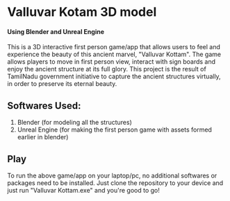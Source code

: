 # Valluvar Kotam 3D model 
#### Using Blender and Unreal Engine

This is a 3D interactive first person game/app that allows users to feel and experience the beauty of this ancient marvel, "Valluvar Kottam".
The game allows players to move in first person view, interact with sign boards and enjoy the ancient structure at its full glory. This project is the result of TamilNadu government initiative to capture the ancient structures virtually, in order to preserve its eternal beauty.


## Softwares Used:
1. Blender 
(for modeling all the structures)
2. Unreal Engine 
(for making the first person game with assets formed earlier in blender)


## Play
To run the above game/app on your laptop/pc, no additional softwares or packages need to be installed. Just clone the repository to your device and just run "Valluvar Kottam.exe" and you're good to go!
